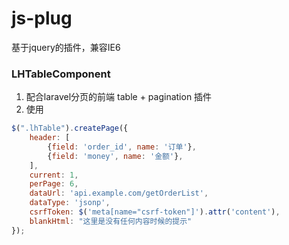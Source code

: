 js-plug
===============


基于jquery的插件，兼容IE6

### LHTableComponent
1. 配合laravel分页的前端 table + pagination 插件
2. 使用
```javascript
$(".lhTable").createPage({
    header: [
        {field: 'order_id', name: '订单'},
        {field: 'money', name: '金额'},
    ],
    current: 1,
    perPage: 6,
    dataUrl: 'api.example.com/getOrderList',
    dataType: 'jsonp',
    csrfToken: $('meta[name="csrf-token"]').attr('content'),
    blankHtml: "这里是没有任何内容时候的提示"
});

```